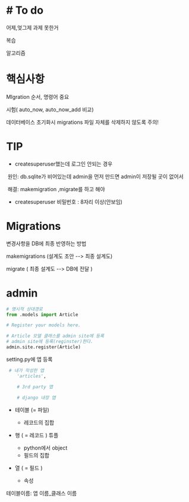 # # To do

어제,엊그제 과제 못한거

복습

알고리즘

# 핵심사항

MIgration 순서, 명령어 중요

시험( auto_now, auto_now_add 비교)

데이터베이스 초기화시 migrations 파일 자체를 삭제하지 않도록 주의!

# TIP

* createsuperuser했는데 로그인 안되는 경우

​	원인: db.sqlite가 비어있는데 admin을 먼저 만드면 admin이 저장될 곳이 없어서

​	해결: makemigration ,migrate를 하고 해야

* createsuperuser 비밀번호 : 8자리 이상(안보임)

# Migrations

변경사항을 DB에 최종 반영하는 방법

makemigrations  (설계도 초안 --> 최종 설계도)

migrate ( 최종 설계도 --> DB에 전달 )





# admin

```python
# 명시적 상대경로
from .models import Article

# Register your models here.

# Article 모델 클래스를 admin site에 등록
# admin site에 등록(reginster)한다.
admin.site.register(Article)
```





setting.py에 앱 등록

```python
 # 내가 작성한 앱
    'articles',

    # 3rd party 앱
    
    # django 내장 앱
```



* 테이블 (= 파일)
  - 레코드의 집합

* 행 ( = 레코드 ) 튜플
  - python에서 object
  - 필드의 집합

* 열 ( = 필드 ) 
  - 속성



테이블이름: 앱 이름_클래스 이름